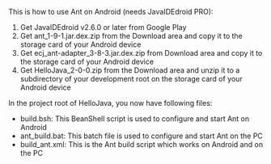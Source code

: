 This is how to use Ant on Android (needs JavaIDEdroid PRO):
  1. Get JavaIDEdroid v2.6.0 or later from Google Play
  1. Get ant\_1-9-1.jar.dex.zip from the Download area and copy it to the storage card of your Android device
  1. Get ecj\_ant-adapter\_3-8-3.jar.dex.zip from Download area and copy it to the storage card of your Android device
  1. Get HelloJava\_2-0-0.zip from the Download area and unzip it to a subdirectory of your development root on the storage card of your Android device

In the project root of HelloJava, you now have following files:
  * build.bsh: This BeanShell script is used to configure and start Ant on Android
  * ant\_build.bat: This batch file is used to configure and start Ant on the PC
  * build\_ant.xml: This is the Ant build script which works on Android and on the PC